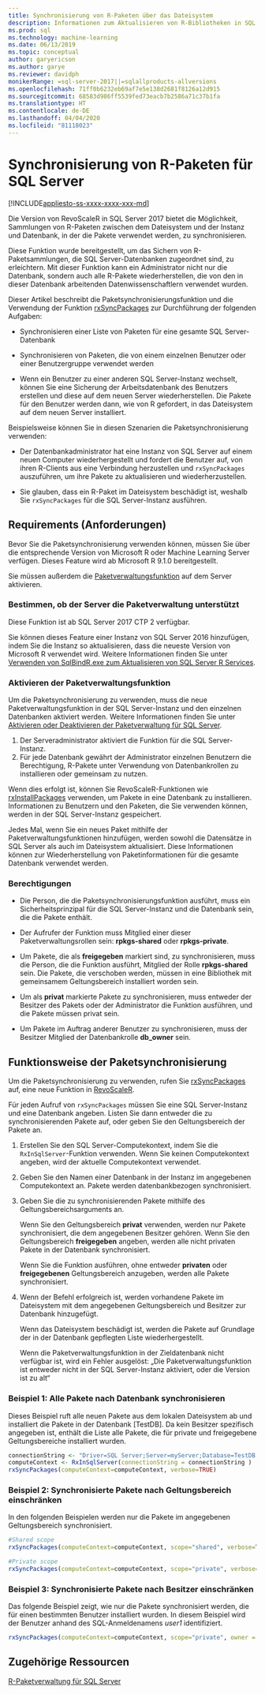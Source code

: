```yaml
---
title: Synchronisierung von R-Paketen über das Dateisystem
description: Informationen zum Aktualisieren von R-Bibliotheken in SQL Server mit neueren Versionen, die im Dateisystem installiert sind.
ms.prod: sql
ms.technology: machine-learning
ms.date: 06/13/2019
ms.topic: conceptual
author: garyericson
ms.author: garye
ms.reviewer: davidph
monikerRange: =sql-server-2017||=sqlallproducts-allversions
ms.openlocfilehash: 71ff0b6232eb69af7e5e138d2681f8126a12d915
ms.sourcegitcommit: 68583d986ff5539fed73eacb7b2586a71c37b1fa
ms.translationtype: HT
ms.contentlocale: de-DE
ms.lasthandoff: 04/04/2020
ms.locfileid: "81118023"
---
```

# <a name="r-package-synchronization-for-sql-server"></a>Synchronisierung von R-Paketen für SQL Server
[!INCLUDE[appliesto-ss-xxxx-xxxx-xxx-md](../../includes/appliesto-ss-xxxx-xxxx-xxx-md.md)]

Die Version von RevoScaleR in SQL Server 2017 bietet die Möglichkeit, Sammlungen von R-Paketen zwischen dem Dateisystem und der Instanz und Datenbank, in der die Pakete verwendet werden, zu synchronisieren.

Diese Funktion wurde bereitgestellt, um das Sichern von R-Paketsammlungen, die SQL Server-Datenbanken zugeordnet sind, zu erleichtern. Mit dieser Funktion kann ein Administrator nicht nur die Datenbank, sondern auch alle R-Pakete wiederherstellen, die von den in dieser Datenbank arbeitenden Datenwissenschaftlern verwendet wurden.

Dieser Artikel beschreibt die Paketsynchronisierungsfunktion und die Verwendung der Funktion [rxSyncPackages](https://docs.microsoft.com/machine-learning-server/r-reference/revoscaler/rxsyncpackages) zur Durchführung der folgenden Aufgaben:

+ Synchronisieren einer Liste von Paketen für eine gesamte SQL Server-Datenbank

+ Synchronisieren von Paketen, die von einem einzelnen Benutzer oder einer Benutzergruppe verwendet werden

+ Wenn ein Benutzer zu einer anderen SQL Server-Instanz wechselt, können Sie eine Sicherung der Arbeitsdatenbank des Benutzers erstellen und diese auf dem neuen Server wiederherstellen. Die Pakete für den Benutzer werden dann, wie von R gefordert, in das Dateisystem auf dem neuen Server installiert.

Beispielsweise können Sie in diesen Szenarien die Paketsynchronisierung verwenden:

+ Der Datenbankadministrator hat eine Instanz von SQL Server auf einem neuen Computer wiederhergestellt und fordert die Benutzer auf, von ihren R-Clients aus eine Verbindung herzustellen und `rxSyncPackages` auszuführen, um ihre Pakete zu aktualisieren und wiederherzustellen.

+ Sie glauben, dass ein R-Paket im Dateisystem beschädigt ist, weshalb Sie `rxSyncPackages` für die SQL Server-Instanz ausführen.

## <a name="requirements"></a>Requirements (Anforderungen)

Bevor Sie die Paketsynchronisierung verwenden können, müssen Sie über die entsprechende Version von Microsoft R oder Machine Learning Server verfügen. Dieses Feature wird ab Microsoft R 9.1.0 bereitgestellt. 

Sie müssen außerdem die [Paketverwaltungsfunktion](r-package-how-to-enable-or-disable.md) auf dem Server aktivieren.

### <a name="determine-whether-your-server-supports-package-management"></a>Bestimmen, ob der Server die Paketverwaltung unterstützt

Diese Funktion ist ab SQL Server 2017 CTP 2 verfügbar.

Sie können dieses Feature einer Instanz von SQL Server 2016 hinzufügen, indem Sie die Instanz so aktualisieren, dass die neueste Version von Microsoft R verwendet wird. Weitere Informationen finden Sie unter [Verwenden von SqlBindR.exe zum Aktualisieren von SQL Server R Services](../install/upgrade-r-and-python.md).

### <a name="enable-the-package-management-feature"></a>Aktivieren der Paketverwaltungsfunktion

Um die Paketsynchronisierung zu verwenden, muss die neue Paketverwaltungsfunktion in der SQL Server-Instanz und den einzelnen Datenbanken aktiviert werden. Weitere Informationen finden Sie unter [Aktivieren oder Deaktivieren der Paketverwaltung für SQL Server](r-package-how-to-enable-or-disable.md).

1. Der Serveradministrator aktiviert die Funktion für die SQL Server-Instanz.
2. Für jede Datenbank gewährt der Administrator einzelnen Benutzern die Berechtigung, R-Pakete unter Verwendung von Datenbankrollen zu installieren oder gemeinsam zu nutzen.

Wenn dies erfolgt ist, können Sie RevoScaleR-Funktionen wie [rxInstallPackages](https://docs.microsoft.com/machine-learning-server/r-reference/revoscaler/rxinstallpackages) verwenden, um Pakete in eine Datenbank zu installieren.  Informationen zu Benutzern und den Paketen, die Sie verwenden können, werden in der SQL Server-Instanz gespeichert. 

Jedes Mal, wenn Sie ein neues Paket mithilfe der Paketverwaltungsfunktionen hinzufügen, werden sowohl die Datensätze in SQL Server als auch im Dateisystem aktualisiert. Diese Informationen können zur Wiederherstellung von Paketinformationen für die gesamte Datenbank verwendet werden.

### <a name="permissions"></a>Berechtigungen

+ Die Person, die die Paketsynchronisierungsfunktion ausführt, muss ein Sicherheitsprinzipal für die SQL Server-Instanz und die Datenbank sein, die die Pakete enthält.

+ Der Aufrufer der Funktion muss Mitglied einer dieser Paketverwaltungsrollen sein: **rpkgs-shared** oder **rpkgs-private**.

+ Um Pakete, die als **freigegeben** markiert sind, zu synchronisieren, muss die Person, die die Funktion ausführt, Mitglied der Rolle **rpkgs-shared** sein. Die Pakete, die verschoben werden, müssen in eine Bibliothek mit gemeinsamem Geltungsbereich installiert worden sein.

+ Um als **privat** markierte Pakete zu synchronisieren, muss entweder der Besitzer des Pakets oder der Administrator die Funktion ausführen, und die Pakete müssen privat sein.

+ Um Pakete im Auftrag anderer Benutzer zu synchronisieren, muss der Besitzer Mitglied der Datenbankrolle **db_owner** sein.

## <a name="how-package-synchronization-works"></a>Funktionsweise der Paketsynchronisierung

Um die Paketsynchronisierung zu verwenden, rufen Sie [rxSyncPackages](https://docs.microsoft.com/r-server/r-reference/revoscaler/rxsyncpackages) auf, eine neue Funktion in [RevoScaleR](https://docs.microsoft.com/machine-learning-server/r-reference/revoscaler/revoscaler). 

Für jeden Aufruf von `rxSyncPackages` müssen Sie eine SQL Server-Instanz und eine Datenbank angeben. Listen Sie dann entweder die zu synchronisierenden Pakete auf, oder geben Sie den Geltungsbereich der Pakete an.

1. Erstellen Sie den SQL Server-Computekontext, indem Sie die `RxInSqlServer`-Funktion verwenden. Wenn Sie keinen Computekontext angeben, wird der aktuelle Computekontext verwendet.

2. Geben Sie den Namen einer Datenbank in der Instanz im angegebenen Computekontext an. Pakete werden datenbankbezogen synchronisiert.

3. Geben Sie die zu synchronisierenden Pakete mithilfe des Geltungsbereichsarguments an.

    Wenn Sie den Geltungsbereich **privat** verwenden, werden nur Pakete synchronisiert, die dem angegebenen Besitzer gehören. Wenn Sie den Geltungsbereich **freigegeben** angeben, werden alle nicht privaten Pakete in der Datenbank synchronisiert. 
    
    Wenn Sie die Funktion ausführen, ohne entweder **privaten** oder **freigegebenen** Geltungsbereich anzugeben, werden alle Pakete synchronisiert.

4. Wenn der Befehl erfolgreich ist, werden vorhandene Pakete im Dateisystem mit dem angegebenen Geltungsbereich und Besitzer zur Datenbank hinzugefügt.

    Wenn das Dateisystem beschädigt ist, werden die Pakete auf Grundlage der in der Datenbank gepflegten Liste wiederhergestellt.

    Wenn die Paketverwaltungsfunktion in der Zieldatenbank nicht verfügbar ist, wird ein Fehler ausgelöst: „Die Paketverwaltungsfunktion ist entweder nicht in der SQL Server-Instanz aktiviert, oder die Version ist zu alt“

### <a name="example-1-synchronize-all-package-by-database"></a>Beispiel 1: Alle Pakete nach Datenbank synchronisieren

Dieses Beispiel ruft alle neuen Pakete aus dem lokalen Dateisystem ab und installiert die Pakete in der Datenbank [TestDB]. Da kein Besitzer spezifisch angegeben ist, enthält die Liste alle Pakete, die für private und freigegebene Geltungsbereiche installiert wurden.

```R
connectionString <- "Driver=SQL Server;Server=myServer;Database=TestDB;Trusted_Connection=True;"
computeContext <- RxInSqlServer(connectionString = connectionString )
rxSyncPackages(computeContext=computeContext, verbose=TRUE)
```

### <a name="example-2-restrict-synchronized-packages-by-scope"></a>Beispiel 2: Synchronisierte Pakete nach Geltungsbereich einschränken

In den folgenden Beispielen werden nur die Pakete im angegebenen Geltungsbereich synchronisiert.

```R
#Shared scope
rxSyncPackages(computeContext=computeContext, scope="shared", verbose=TRUE)

#Private scope
rxSyncPackages(computeContext=computeContext, scope="private", verbose=TRUE)
```

### <a name="example-3-restrict-synchronized-packages-by-owner"></a>Beispiel 3: Synchronisierte Pakete nach Besitzer einschränken

Das folgende Beispiel zeigt, wie nur die Pakete synchronisiert werden, die für einen bestimmten Benutzer installiert wurden. In diesem Beispiel wird der Benutzer anhand des SQL-Anmeldenamens *user1* identifiziert.

```R
rxSyncPackages(computeContext=computeContext, scope="private", owner = "user1", verbose=TRUE))
```

## <a name="related-resources"></a>Zugehörige Ressourcen

[R-Paketverwaltung für SQL Server](install-additional-r-packages-on-sql-server.md)